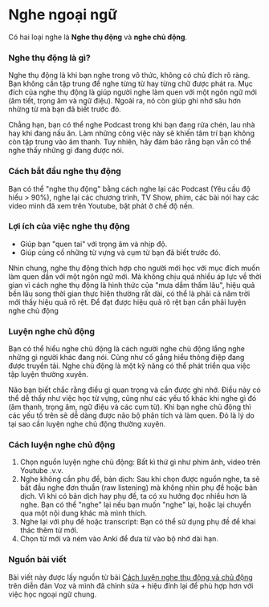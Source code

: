 # Nghe ngoại ngữ
Có hai loại nghe là **Nghe thụ động** và **nghe chủ động**.

### Nghe thụ động là gì?

Nghe thụ động là khi bạn nghe trong vô thức, không có chủ đích rõ ràng. Bạn không cần tập trung để nghe từng từ hay từng chữ được phát ra. Mục đích của nghe thụ động là giúp người nghe làm quen với một ngôn ngữ mới (âm tiết, trọng âm và ngữ điệu). Ngoài ra, nó còn giúp ghi nhớ sâu hơn những từ mà bạn đã biết trước đó.

Chẳng hạn, bạn có thể nghe Podcast trong khi bạn đang rửa chén, lau nhà hay khi đang nấu ăn. Làm những công việc này sẽ khiến tâm trí bạn không còn tập trung vào âm thanh. Tuy nhiên, hãy đảm bảo rằng bạn vẫn có thể nghe thấy những gì đang được nói.

### Cách bắt đầu nghe thụ động
Bạn có thể "nghe thụ động" bằng cách nghe lại các Podcast (Yêu cầu độ hiểu > 90%), nghe lại các chương trình, TV Show, phim, các bài nói hay các video mình đã xem trên Youtube, bật phát ở chế độ nền. 

### Lợi ích của việc nghe thụ động​

- Giúp bạn "quen tai" với trọng âm và nhịp độ.
- Giúp củng cố những từ vựng và cụm từ bạn đã biết trước đó.

Nhìn chung, nghe thụ động thích hợp cho người mới học với mục đích muốn làm quen dần với một ngôn ngữ mới. Mà không chịu quá nhiều áp lực về thời gian vì cách nghe thụ động là hình thức của "mưa dầm thấm lâu", hiệu quả bền lâu song thời gian thực hiện thường rất dài, có thể là phải cả năm trời mới thấy hiệu quả rõ rệt. Để đạt được hiệu quả rõ rệt bạn cần phải luyện nghe chủ động

### Luyện nghe chủ động

Bạn có thể hiểu nghe chủ động là cách người nghe chủ động lắng nghe những gì người khác đang nói. Cũng như cố gắng hiểu thông điệp đang được truyền tải. Nghe chủ động là một kỹ năng có thể phát triển qua việc tập luyện thường xuyên.

Não bạn biết chắc rằng điều gì quan trọng và cần được ghi nhớ. Điều này có thể dễ thấy như việc học từ vựng, cũng như các yếu tố khác khi nghe gì đó (âm thanh, trọng âm, ngữ điệu và các cụm từ). Khi bạn nghe chủ động thì các yếu tố trên sẽ dễ dàng được não bộ phân tích và làm quen. Đó là lý do tại sao cần luyện nghe chủ động thường xuyên.

### Cách luyện nghe chủ động
1. Chọn nguồn luyện nghe chủ động: Bất kì thứ gì như phim ảnh, video trên Youtube .v.v.
2. Nghe không cần phụ đề, bản dịch: Sau khi chọn được nguồn nghe, ta sẽ bắt đầu nghe đơn thuần (raw listening) mà không nhìn phụ đề hoặc bản dịch. Vì khi có bản dịch hay phụ đề, ta có xu hướng đọc nhiều hơn là nghe. Bạn có thể "nghe" lại nếu bạn muốn "nghe" lại, hoặc lại chuyển qua một nội dung khác mà mình thích. 
3. Nghe lại với phụ đề hoặc transcript: Bạn có thể sử dụng phụ đề để khai thác thêm từ mới.
4. Chọn từ mới và ném vào Anki để đưa từ vào bộ nhớ dài hạn.



### Nguồn bài viết

Bài viết này được lấy nguồn từ bài [Cách luyện nghe thụ động và chủ động](https://voz.vn/t/cach-luyen-nghe-tieng-anh-thu-đong-va-chu-đong-ban-can-phai-biet.503011/) trên diễn đàn Voz và mình đã chỉnh sửa + hiệu đính lại để phù hợp hơn với việc học ngoại ngữ chung.
